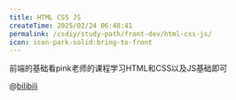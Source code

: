 ```yaml
---
title: HTML CSS JS
createTime: 2025/02/24 06:48:41
permalink: /csdiy/study-path/front-dev/html-css-js/
icon: icon-park-solid:bring-to-front
---
```


前端的基础看pink老师的课程学习HTML和CSS以及JS基础即可

@[bilibili](BV14J4114768)

